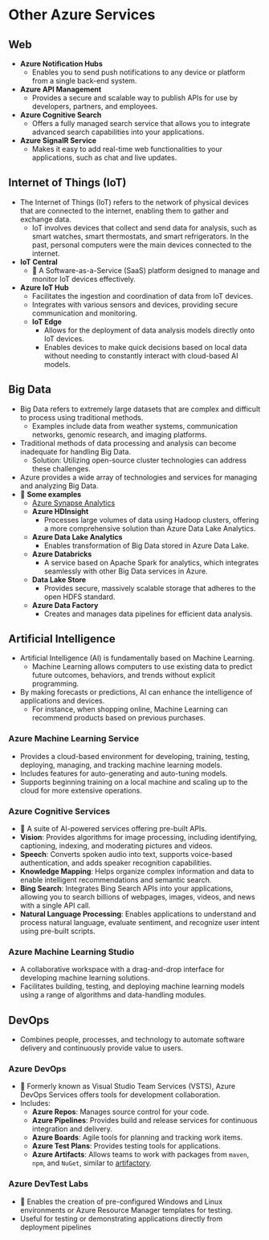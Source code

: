 # Other Azure Services

## Web

- **Azure Notification Hubs**
  - Enables you to send push notifications to any device or platform from a single back-end system.
- **Azure API Management**
  - Provides a secure and scalable way to publish APIs for use by developers, partners, and employees.
- **Azure Cognitive Search**
  - Offers a fully managed search service that allows you to integrate advanced search capabilities into your applications.
- **Azure SignalR Service**
  - Makes it easy to add real-time web functionalities to your applications, such as chat and live updates.

## Internet of Things (IoT)

- The Internet of Things (IoT) refers to the network of physical devices that are connected to the internet, enabling them to gather and exchange data.
  - IoT involves devices that collect and send data for analysis, such as smart watches, smart thermostats, and smart refrigerators. In the past, personal computers were the main devices connected to the internet.
- **IoT Central**
  - 📝 A Software-as-a-Service (SaaS) platform designed to manage and monitor IoT devices effectively.
- **Azure IoT Hub**
  - Facilitates the ingestion and coordination of data from IoT devices.
  - Integrates with various sensors and devices, providing secure communication and monitoring.
  - **IoT Edge**
    - Allows for the deployment of data analysis models directly onto IoT devices.
    - Enables devices to make quick decisions based on local data without needing to constantly interact with cloud-based AI models.

## Big Data

- Big Data refers to extremely large datasets that are complex and difficult to process using traditional methods.
  - Examples include data from weather systems, communication networks, genomic research, and imaging platforms.
- Traditional methods of data processing and analysis can become inadequate for handling Big Data.
  - Solution: Utilizing open-source cluster technologies can address these challenges.
- Azure provides a wide array of technologies and services for managing and analyzing Big Data.
- 📝 **Some examples**
  - [Azure Synapse Analytics](./3.2.1.%20Databases.md#azure-synapse-analytics)
  - **Azure HDInsight**
    - Processes large volumes of data using Hadoop clusters, offering a more comprehensive solution than Azure Data Lake Analytics.
  - **Azure Data Lake Analytics**
    - Enables transformation of Big Data stored in Azure Data Lake.
  - **Azure Databricks**
    - A service based on Apache Spark for analytics, which integrates seamlessly with other Big Data services in Azure.
  - **Data Lake Store**
    - Provides secure, massively scalable storage that adheres to the open HDFS standard.
  - **Azure Data Factory**
    - Creates and manages data pipelines for efficient data analysis.

## Artificial Intelligence

- Artificial Intelligence (AI) is fundamentally based on Machine Learning.
  - Machine Learning allows computers to use existing data to predict future outcomes, behaviors, and trends without explicit programming.
- By making forecasts or predictions, AI can enhance the intelligence of applications and devices.
  - For instance, when shopping online, Machine Learning can recommend products based on previous purchases.

### Azure Machine Learning Service

- Provides a cloud-based environment for developing, training, testing, deploying, managing, and tracking machine learning models.
- Includes features for auto-generating and auto-tuning models.
- Supports beginning training on a local machine and scaling up to the cloud for more extensive operations.

### Azure Cognitive Services

- 📝 A suite of AI-powered services offering pre-built APIs.
- **Vision**: Provides algorithms for image processing, including identifying, captioning, indexing, and moderating pictures and videos.
- **Speech**: Converts spoken audio into text, supports voice-based authentication, and adds speaker recognition capabilities.
- **Knowledge Mapping**: Helps organize complex information and data to enable intelligent recommendations and semantic search.
- **Bing Search**: Integrates Bing Search APIs into your applications, allowing you to search billions of webpages, images, videos, and news with a single API call.
- **Natural Language Processing**: Enables applications to understand and process natural language, evaluate sentiment, and recognize user intent using pre-built scripts.

### Azure Machine Learning Studio

- A collaborative workspace with a drag-and-drop interface for developing machine learning solutions.
- Facilitates building, testing, and deploying machine learning models using a range of algorithms and data-handling modules.

## DevOps

- Combines people, processes, and technology to automate software delivery and continuously provide value to users.

### Azure DevOps

- 📝 Formerly known as Visual Studio Team Services (VSTS), Azure DevOps Services offers tools for development collaboration.
- Includes:
  - **Azure Repos**: Manages source control for your code.
  - **Azure Pipelines**: Provides build and release services for continuous integration and delivery.
  - **Azure Boards**: Agile tools for planning and tracking work items.
  - **Azure Test Plans**: Provides testing tools for applications.
  - **Azure Artifacts**: Allows teams to work with packages from `maven`, `npm`, and `NuGet`, similar to [artifactory](https://jfrog.com/artifactory/).

### Azure DevTest Labs

- 📝 Enables the creation of pre-configured Windows and Linux environments or Azure Resource Manager templates for testing.
- Useful for testing or demonstrating applications directly from deployment pipelines
